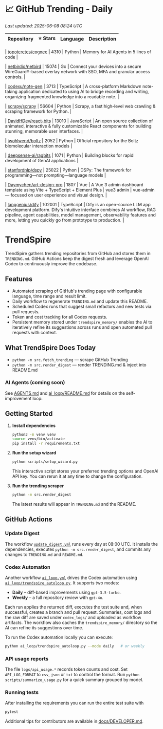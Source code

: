 <!-- TRENDING_START -->
# 📈 GitHub Trending - Daily

_Last updated: 2025-06-08 08:24 UTC_

| Repository | ⭐ Stars | Language | Description |
|------------|--------:|----------|-------------|

| [topoteretes/cognee](https://github.com/topoteretes/cognee) | 4310 | Python | Memory for AI Agents in 5 lines of code |

| [netbirdio/netbird](https://github.com/netbirdio/netbird) | 15074 | Go | Connect your devices into a secure WireGuard®-based overlay network with SSO, MFA and granular access controls. |

| [codexu/note-gen](https://github.com/codexu/note-gen) | 3713 | TypeScript | A cross-platform Markdown note-taking application dedicated to using AI to bridge recording and writing, organizing fragmented knowledge into a readable note. |

| [scrapy/scrapy](https://github.com/scrapy/scrapy) | 56604 | Python | Scrapy, a fast high-level web crawling & scraping framework for Python. |

| [DavidHDev/react-bits](https://github.com/DavidHDev/react-bits) | 13010 | JavaScript | An open source collection of animated, interactive & fully customizable React components for building stunning, memorable user interfaces. |

| [jwohlwend/boltz](https://github.com/jwohlwend/boltz) | 2052 | Python | Official repository for the Boltz biomolecular interaction models |

| [deepsense-ai/ragbits](https://github.com/deepsense-ai/ragbits) | 1071 | Python | Building blocks for rapid development of GenAI applications |

| [stanfordnlp/dspy](https://github.com/stanfordnlp/dspy) | 25022 | Python | DSPy: The framework for programming—not prompting—language models |

| [Daymychen/art-design-pro](https://github.com/Daymychen/art-design-pro) | 1807 | Vue | A Vue 3 admin dashboard template using Vite + TypeScript + Element Plus | vue3 admin | vue-admin — focused on user experience and visual design. |

| [langgenius/dify](https://github.com/langgenius/dify) | 102001 | TypeScript | Dify is an open-source LLM app development platform. Dify's intuitive interface combines AI workflow, RAG pipeline, agent capabilities, model management, observability features and more, letting you quickly go from prototype to production. |
<!-- TRENDING_END -->

# TrendSpire

TrendSpire gathers trending repositories from GitHub and stores them in `TRENDING.md`. GitHub Actions keep the digest fresh and leverage OpenAI Codex to continuously improve the codebase.

## Features

- Automated scraping of GitHub's trending page with configurable language, time range and result limit.
- Daily workflow to regenerate `TRENDING.md` and update this README.
- Scheduled Codex runs that suggest small refactors and new tests via pull requests.
- Token and cost tracking for all Codex requests.
- Persistent memory stored under `trendspire_memory/` enables the AI to
  iteratively refine its suggestions across runs and open automated pull
  requests with context.

## What TrendSpire Does Today

- `python -m src.fetch_trending` — scrape GitHub Trending
- `python -m src.render_digest` — render TRENDING.md & inject into README.md

### AI Agents (coming soon)
See [AGENTS.md](./AGENTS.md) and [ai_loop/README.md](./ai_loop/README.md) for details on the self-improvement loop.

## Getting Started

1. **Install dependencies**
   ```bash
   python3 -m venv venv
   source venv/bin/activate
   pip install -r requirements.txt
   ```

2. **Run the setup wizard**
   ```bash
   python scripts/setup_wizard.py
   ```
   This interactive script stores your preferred trending options and OpenAI API key.
   You can rerun it at any time to change the configuration.

3. **Run the trending scraper**
   ```bash
   python -m src.render_digest
   ```
   The latest results will appear in `TRENDING.md` and the README.


## GitHub Actions

### Update Digest

The workflow [`update_digest.yml`](.github/workflows/update_digest.yml) runs every day at 08:00 UTC. It installs the dependencies, executes `python -m src.render_digest`, and commits any changes to `TRENDING.md` and `README.md`.

### Codex Automation

Another workflow [`ai_loop.yml`](.github/workflows/ai_loop.yml) drives the Codex automation using [`ai_loop/trendspire_autoloop.py`](ai_loop/trendspire_autoloop.py). It supports two modes:

- **Daily** – diff-based improvements using `gpt-3.5-turbo`.
- **Weekly** – a full repository review with `gpt-4o`.

Each run applies the returned diff, executes the test suite and, when successful, creates a branch and pull request. Summaries, cost logs and the raw diff are saved under `codex_logs/` and uploaded as workflow artifacts. The workflow also caches the `trendspire_memory/` directory so the AI can refine its suggestions over time.

To run the Codex automation locally you can execute:

```bash
python ai_loop/trendspire_autoloop.py --mode daily   # or weekly
```

### API usage reports

The file `logs/api_usage.*` records token counts and cost. Set `API_LOG_FORMAT`
to `csv`, `json` or `txt` to control the format. Run `python
scripts/summarize_usage.py` for a quick summary grouped by model.

### Running tests

After installing the requirements you can run the entire test suite with

```bash
pytest
```

Additional tips for contributors are available in
[docs/DEVELOPER.md](docs/DEVELOPER.md).
